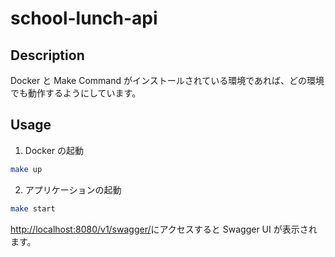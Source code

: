 # school-lunch-api

## Description

Docker と Make Command がインストールされている環境であれば、どの環境でも動作するようにしています。

## Usage

1. Docker の起動

```bash
make up
```

2. アプリケーションの起動

```bash
make start
```

[http://localhost:8080/v1/swagger/](http://localhost:8080/v1/swagger/)にアクセスすると Swagger UI が表示されます。
